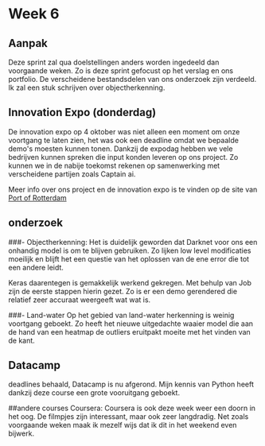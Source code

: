 # Week 6

## Aanpak
Deze sprint zal qua doelstellingen anders worden ingedeeld dan voorgaande weken.
Zo is deze sprint gefocust op het verslag en ons portfolio. De verscheidene bestandsdelen van ons onderzoek zijn verdeeld. Ik zal een stuk schrijven over objectherkenning.

## Innovation Expo (donderdag)
De innovation expo op 4 oktober was niet alleen een moment om onze voortgang te laten zien, het was ook een deadline omdat we bepaalde demo's moesten kunnen tonen.
Dankzij de expodag hebben we vele bedrijven kunnen spreken die input konden leveren op ons project. Zo kunnen we in de nabije toekomst rekenen op samenwerking met verscheidene partijen zoals Captain ai.

Meer info over ons project en de innovation expo is te vinden op de site van 
[Port of Rotterdam](https://www.portofrotterdam.com/nl/nieuws-en-persberichten/havenbedrijf-rotterdam-beproeft-autonoom-varen-met-drijvend-laboratorium)

## onderzoek
###- Objectherkenning:
Het is duidelijk geworden dat Darknet voor ons een onhandig model is om te blijven gebruiken. Zo lijken low level modificaties moeilijk en blijft het een questie van het oplossen van de ene error die tot een andere leidt.

Keras daarentegen is gemakkelijk werkend gekregen. Met behulp van Job zijn de eerste stappen hierin gezet. Zo is er een demo gerendered die relatief zeer accuraat weergeeft wat wat is.

###- Land-water
Op het gebied van land-water herkenning is weinig voortgang geboekt. Zo heeft het nieuwe uitgedachte waaier model die aan de hand van een heatmap de outliers eruitpakt moeite met het vinden van de kant.

## Datacamp
deadlines behaald, Datacamp is nu afgerond. Mijn kennis van Python heeft dankzij deze course een grote vooruitgang geboekt.

##andere courses
Coursera: Coursera is ook deze week weer een doorn in het oog. De filmpjes zijn interessant, maar ook zeer langdradig. Net zoals voorgaande weken maak ik mezelf wijs dat ik dit in het weekend even bijwerk.


